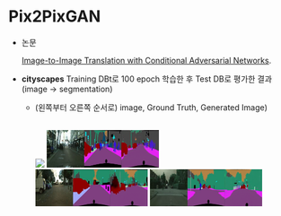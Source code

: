 # **Pix2PixGAN**

* 논문

    [Image-to-Image Translation with Conditional Adversarial Networks](https://arxiv.org/pdf/1611.07004.pdf). 

* **cityscapes** Training DBt로 100 epoch 학습한 후 Test DB로 평가한 결과(image -> segmentation)
    
    * (왼쪽부터 오른쪽 순서로) image, Ground Truth, Generated Image) 

        <br>
        <img src="result_image/instancenorm_cityscapes_AtoB_Pix2PixConditionalGAN_WithL1loss_486.png" width="200px"/> 

        <img src="result_image/instancenorm_cityscapes_AtoB_Pix2PixConditionalGAN_WithL1loss_487.png" width="200px"/>
        <br>
        <img src="result_image/instancenorm_cityscapes_AtoB_Pix2PixConditionalGAN_WithL1loss_491.png" width="200px"/>
        <img src="result_image/instancenorm_cityscapes_AtoB_Pix2PixConditionalGAN_WithL1loss_493.png" width="200px"/> 

